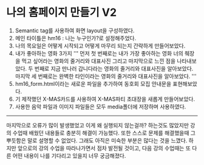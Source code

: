 # 나의 홈페이지 만들기 V2

1. Semantic tag를 사용하여 화면 layout을 구성하였다.
2. 메인 타이틀은 hm16 : 나는 누구인가?로 설정해주었다.
3. 나의 목요일은 어떻게 시작되고 어떻게 마무리 되는지 간략하게 만들어보았다.
4. 내가 좋아하는 영화 3가지
'''
   먼저 첫 번째로는 내가 가장 좋아하는 영화 너의 췌장을 먹고 싶어라는 영화의 줄거리와 대표사진 그리고 마지막으로 느낀 점을 나타내보았다.
   두 번째로 지금 만나러 갑니다라는 영화의 줄거리와 대표사진을 알아보았다.
   마지막 세 번째로는 완벽한 타인이라는 영화의 줄거리와 대표사진을 알아보았다.
'''
5. hm16_form.html이라는 새로운 파일을 추가하여 동호회 모집 안내문을 표현해보았다.
6. 기 제작했던 X-MAS카드를 사용하여 X-MAS파티 초대장을 새롭게 만들어보았다.
7. 사용한 음악 파일과 이미지 파일들은 모두 media폴더에 저장하며 사용하였다.

-------------------------------------------------------------------------------------------------------------------------------------

마지막으로 오류가 많이 발생했었고 이게 왜 실행되지 않는걸까? 하는것도 많았지만 강의 수업때 배웠던 내용들로 충분히 해결이 가능했다.
또한 스스로 문제를 해결했을때 그 뿌듯함은 말로 설명할 수 없었다. 그래도 아직은 미숙한 부분은 많다는 것을 느꼈다. 
하지만 앞으로의 강의 수업을 따라나가면서 점차 발전될 것이고, 다음 강의 수업때는 또 다른 어떤 내용이 나를 기다리고 있을지 너무 궁금해졌다.
